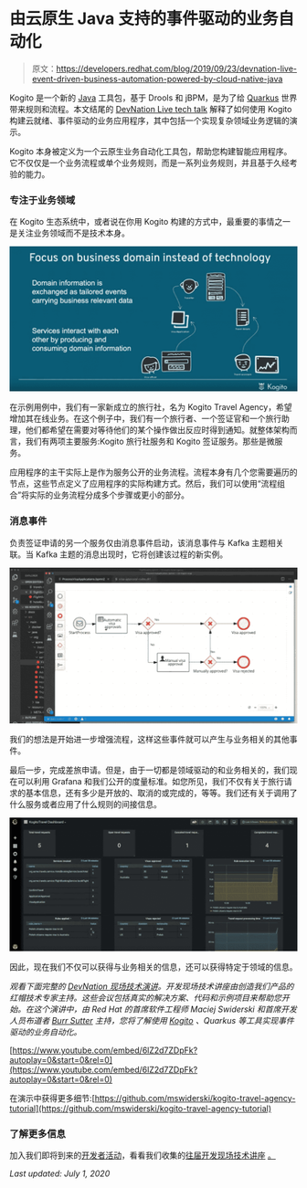 # 由云原生 Java 支持的事件驱动的业务自动化

> 原文：<https://developers.redhat.com/blog/2019/09/23/devnation-live-event-driven-business-automation-powered-by-cloud-native-java>

Kogito 是一个新的 [Java](https://developers.redhat.com/developer-tools/java) 工具包，基于 Drools 和 jBPM，是为了给 [Quarkus](https://developers.redhat.com/courses/quarkus/getting-started/) 世界带来规则和流程。本文结尾的 [DevNation Live tech talk](https://youtu.be/6lZ2d7ZDpFk) 解释了如何使用 Kogito 构建云就绪、事件驱动的业务应用程序，其中包括一个实现复杂领域业务逻辑的演示。

Kogito 本身被定义为一个云原生业务自动化工具包，帮助您构建智能应用程序。它不仅仅是一个业务流程或单个业务规则，而是一系列业务规则，并且基于久经考验的能力。

### 专注于业务领域

在 Kogito 生态系统中，或者说在你用 Kogito 构建的方式中，最重要的事情之一是关注业务领域而不是技术本身。

![Kogito business](img/3013d48357fb7dafe278f78ab9f2bfee.png)

在示例用例中，我们有一家新成立的旅行社，名为 Kogito Travel Agency，希望增加其在线业务。在这个例子中，我们有一个旅行者、一个签证官和一个旅行助理，他们都希望在需要对等待他们的某个操作做出反应时得到通知。就整体架构而言，我们有两项主要服务:Kogito 旅行社服务和 Kogito 签证服务。那些是微服务。

应用程序的主干实际上是作为服务公开的业务流程。流程本身有几个您需要遍历的节点，这些节点定义了应用程序的实际构建方式。然后，我们可以使用“流程组合”将实际的业务流程分成多个步骤或更小的部分。

### 消息事件

负责签证申请的另一个服务仅由消息事件启动，该消息事件与 Kafka 主题相关联。当 Kafka 主题的消息出现时，它将创建该过程的新实例。

![Kogito event process](img/8efeedd39fbdab6c4751be514cb26825.png)

我们的想法是开始进一步增强流程，这样这些事件就可以产生与业务相关的其他事件。

最后一步，完成差旅申请。但是，由于一切都是领域驱动的和业务相关的，我们现在可以利用 Grafana 和我们公开的度量标准。如您所见，我们不仅有关于旅行请求的基本信息，还有多少是开放的、取消的或完成的，等等。我们还有关于调用了什么服务或者应用了什么规则的间接信息。

![Kogito metrics](img/eaa523886dc13c1768b65a5abb42ff95.png)

因此，现在我们不仅可以获得与业务相关的信息，还可以获得特定于领域的信息。

*观看下面完整的 [DevNation 现场技术演讲](https://developers.redhat.com/devnation/)。开发现场技术讲座由创造我们产品的红帽技术专家主持。这些会议包括真实的解决方案、代码和示例项目来帮助您开始。在这个演讲中，由 Red Hat 的首席软件工程师 Maciej Swiderski 和首席开发人员布道者 [Burr Sutter](https://developers.redhat.com/node/204405/) 主持，您将了解使用 [Kogito](https://developers.redhat.com/blog/2019/08/29/kogito-for-quarkus-intelligent-applications/) 、Quarkus 等工具实现事件驱动的业务自动化。*

[https://www.youtube.com/embed/6lZ2d7ZDpFk?autoplay=0&start=0&rel=0](https://www.youtube.com/embed/6lZ2d7ZDpFk?autoplay=0&start=0&rel=0)

在演示中获得更多细节:[https://github.com/mswiderski/kogito-travel-agency-tutorial](https://github.com/mswiderski/kogito-travel-agency-tutorial)

### **了解更多信息**

加入我们即将到来的[开发者活动](https://developers.redhat.com/events/)，看看我们收集的[往届开发现场技术讲座](https://developers.redhat.com/devnation/?page=0) [。](https://developers.redhat.com/events/)

*Last updated: July 1, 2020*